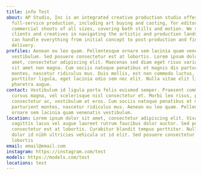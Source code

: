 ```yaml
---
title: info Test
about: AP Studio, Inc is an integrated creative production studio offering
  full-service production, including art buying and casting, for editorial and
  commercial shoots of all sizes, covering both stills and motion. We support
  clients and creatives in navigating the artistic and production landscape – we
  can handle everything from initial concept to post-production and final
  delivery.
profiles: Aenean eu leo quam. Pellentesque ornare sem lacinia quam venenatis
  vestibulum. Sed posuere consectetur est at lobortis. Lorem ipsum dolor sit
  amet, consectetur adipiscing elit. Maecenas sed diam eget risus varius blandit
  sit amet non magna. Cum sociis natoque penatibus et magnis dis parturient
  montes, nascetur ridiculus mus. Duis mollis, est non commodo luctus, nisi erat
  porttitor ligula, eget lacinia odio sem nec elit. Nulla vitae elit libero, a
  pharetra augue.
contact: Vestibulum id ligula porta felis euismod semper. Praesent commodo
  cursus magna, vel scelerisque nisl consectetur et. Morbi leo risus, porta ac
  consectetur ac, vestibulum at eros. Cum sociis natoque penatibus et magnis dis
  parturient montes, nascetur ridiculus mus. Aenean eu leo quam. Pellentesque
  ornare sem lacinia quam venenatis vestibulum.
location: Lorem ipsum dolor sit amet, consectetur adipiscing elit. Vivamus
  sagittis lacus vel augue laoreet rutrum faucibus dolor auctor. Sed posuere
  consectetur est at lobortis. Curabitur blandit tempus porttitor. Nullam id
  dolor id nibh ultricies vehicula ut id elit. Sed posuere consectetur est at
  lobortis
email: email@email.com
instagram: https://instagram.com/test
models: https://models.com/test
locations: test
---
```

